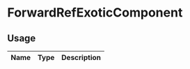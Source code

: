 <!-- 
This is an auto-generated markdown. 
You can change it in "src/molecules/List/List.tsx" and run build:docs to update this file.
-->
# ForwardRefExoticComponent

## Usage
| Name        | Type           | Description  |
| ----------- |:--------------:| ------------:|

